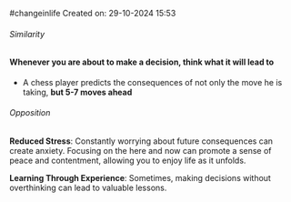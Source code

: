 #changeinlife 
 Created on: 29-10-2024 15:53

###### Similarity 
#### **Whenever you are about to make a decision, think what it will lead to**
- A chess player predicts the consequences of not only the move he is taking, **but 5-7 moves ahead** 

###### Opposition
**Reduced Stress**: Constantly worrying about future consequences can create anxiety. Focusing on the here and now can promote a sense of peace and contentment, allowing you to enjoy life as it unfolds.

 **Learning Through Experience**: Sometimes, making decisions without overthinking can lead to valuable lessons.